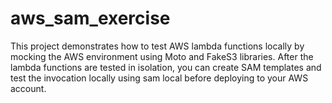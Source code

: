 # aws_sam_exercise
This project demonstrates how to test AWS lambda functions locally by mocking the AWS environment using Moto and FakeS3 libraries. After the lambda functions are tested in isolation, you can create SAM templates and test the invocation locally using sam local before deploying to your AWS account.
